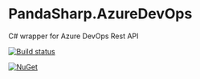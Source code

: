 # PandaSharp.AzureDevOps
C# wrapper for Azure DevOps Rest API

[![Build status](https://ci.appveyor.com/api/projects/status/5us0mm1wd5uty4bs/branch/master?svg=true)](https://ci.appveyor.com/project/Metablex/pandasharp-azuredevops/branch/master)

[![NuGet](https://img.shields.io/nuget/v/PandaSharp.AzureDevOps)](https://www.nuget.org/packages/PandaSharp.AzureDevOps/)